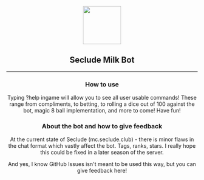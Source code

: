 <p align="center">
 <img width="100px" src="https://avatars.githubusercontent.com/u/96601188?s=200&v=4"  align="center" alt="" />
 <h2 align="center">Seclude Milk Bot</h2>
 <p align="center">
 </p>
 <hr>
 <p align="center">
   <strong><h3 align="center">How to use</h3></strong>
   <p align="center">Typing ?help ingame will allow you to see all user usable commands! These range from compliments, to betting, to rolling a dice out of 100 against the bot, magic 8 ball implementation, and more to come! Have fun!</p>
   <strong><h3 align="center">About the bot and how to give feedback</h3></strong>
   <p align="center">At the current state of Seclude (mc.seclude.club) - there is minor flaws in the chat format which vastly affect the bot. Tags, ranks, stars. I really hope this could be fixed in a later season of the server.</p>
   <p align="center">And yes, I know GitHub Issues isn't meant to be used this way, but you can give feedback here!</p>
 </p>
</p>
